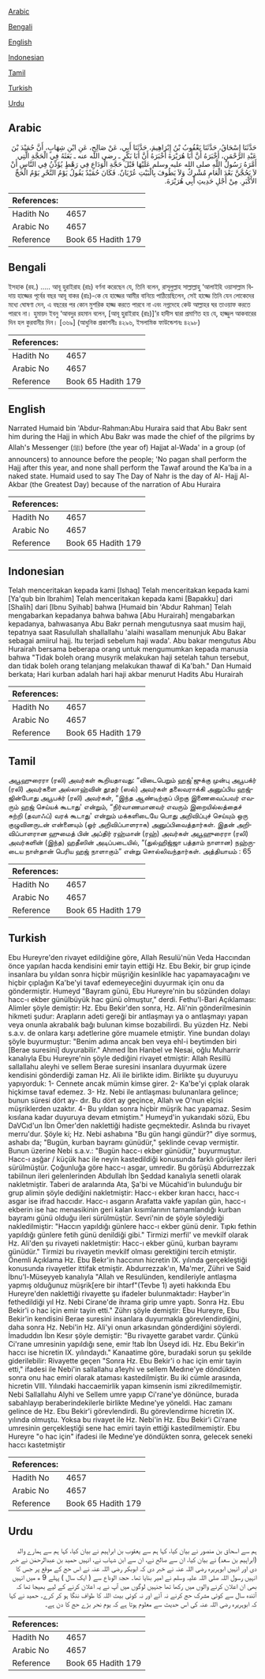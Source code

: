 [Arabic](#arabic)

[Bengali](#bengali)

[English](#english)

[Indonesian](#indonesian)

[Tamil](#tamil)

[Turkish](#turkish)

[Urdu](#urdu)

## Arabic


<div dir="rtl" lang="ar" style={{fontSize:'larger',backgroundColor:'#f8f9fa',padding:20}}>
حَدَّثَنَا إِسْحَاقُ، حَدَّثَنَا يَعْقُوبُ بْنُ إِبْرَاهِيمَ، حَدَّثَنَا أَبِي، عَنْ صَالِحٍ، عَنِ ابْنِ شِهَابٍ، أَنَّ حُمَيْدَ بْنَ عَبْدِ الرَّحْمَنِ، أَخْبَرَهُ أَنَّ أَبَا هُرَيْرَةَ أَخْبَرَهُ أَنَّ أَبَا بَكْرٍ ـ رضى الله عنه ـ بَعَثَهُ فِي الْحَجَّةِ الَّتِي أَمَّرَهُ رَسُولُ اللَّهِ صلى الله عليه وسلم عَلَيْهَا قَبْلَ حَجَّةِ الْوَدَاعِ فِي رَهْطٍ يُؤَذِّنُ فِي النَّاسِ أَنْ لاَ يَحُجَّنَّ بَعْدَ الْعَامِ مُشْرِكٌ وَلاَ يَطُوفَ بِالْبَيْتِ عُرْيَانٌ‏.‏ فَكَانَ حُمَيْدٌ يَقُولُ يَوْمُ النَّحْرِ يَوْمُ الْحَجِّ الأَكْبَرِ‏.‏ مِنْ أَجْلِ حَدِيثِ أَبِي هُرَيْرَةَ‏.‏
</div>
<div style={{backgroundColor:'#f8f9fa',padding:20, marginBottom: 10}}><table> <thead> <tr> <th>References:</th> <th></th> </tr> </thead> <tbody><tr><td>Hadith No</td><td>4657</td></tr><tr><td>Arabic No</td><td>4657</td></tr><tr><td>Reference</td><td>Book 65 Hadith 179</td></tr></tbody></table></div>

## Bengali


<div dir="ltr" lang="bn" style={{fontSize:'larger',backgroundColor:'#f8f9fa',padding:20}}>
ইসহাক (রহ.) ..... আবূ হুরাইরাহ (রাঃ) বর্ণনা করেছেন যে, তিনি বলেন, রাসূলুল্লাহ সাল্লাল্লাহু ‘আলাইহি ওয়াসাল্লাম বিদায় হাজ্জের পূর্বের বছর আবূ বাকর (রাঃ)-কে যে হাজ্জের আমীর বানিয়ে পাঠিয়েছিলেন, সেই হাজ্জে তিনি যেন লোকেদের মধ্যে ঘোষণা দেন, এ বছরের পর কোন মুশরিক হাজ্জ করতে পারবে না এবং নগ্নদেহে কেউ আল্লাহর ঘর তাওয়াফ করতে পারবে না। হুমায়দ ইবনু ‘আবদুর রহমান বলেন, [আবূ হুরাইরাহ (রাঃ)]’র হাদীস দ্বারা প্রমাণিত হয় যে, হাজ্জুল আকবারের দিন হল কুরবানীর দিন। [৩৬৯] (আধুনিক প্রকাশনীঃ ৪২৯৬, ইসলামিক ফাউন্ডেশনঃ ৪২৯৮)
</div>
<div style={{backgroundColor:'#f8f9fa',padding:20, marginBottom: 10}}><table> <thead> <tr> <th>References:</th> <th></th> </tr> </thead> <tbody><tr><td>Hadith No</td><td>4657</td></tr><tr><td>Arabic No</td><td>4657</td></tr><tr><td>Reference</td><td>Book 65 Hadith 179</td></tr></tbody></table></div>

## English


<div dir="ltr" lang="en" style={{fontSize:'larger',backgroundColor:'#f8f9fa',padding:20}}>
Narrated Humaid bin 'Abdur-Rahman:Abu Huraira said that Abu Bakr sent him during the Hajj in which Abu Bakr was made the chief of the pilgrims by Allah's Messenger (ﷺ) before (the year of) Hajjat al-Wada' in a group (of announcers) to announce before the people; 'No pagan shall perform the Hajj after this year, and none shall perform the Tawaf around the Ka'ba in a naked state. Humaid used to say The Day of Nahr is the day of Al- Hajj Al-Akbar (the Greatest Day) because of the narration of Abu Huraira
</div>
<div style={{backgroundColor:'#f8f9fa',padding:20, marginBottom: 10}}><table> <thead> <tr> <th>References:</th> <th></th> </tr> </thead> <tbody><tr><td>Hadith No</td><td>4657</td></tr><tr><td>Arabic No</td><td>4657</td></tr><tr><td>Reference</td><td>Book 65 Hadith 179</td></tr></tbody></table></div>

## Indonesian


<div dir="ltr" lang="id" style={{fontSize:'larger',backgroundColor:'#f8f9fa',padding:20}}>
Telah menceritakan kepada kami [Ishaq] Telah menceritakan kepada kami [Ya'qub bin Ibrahim] Telah menceritakan kepada kami [Bapakku] dari [Shalih] dari [Ibnu Syihab] bahwa [Humaid bin 'Abdur Rahman] Telah mengabarkan kepadanya bahwa bahwa [Abu Hurairah] mengabarkan kepadanya, bahwasanya Abu Bakr pernah mengutusnya saat musim haji, tepatnya saat Rasulullah shallallahu 'alaihi wasallam menunjuk Abu Bakar sebagai amiirul hajj. Itu terjadi sebelum haji wada'. Abu bakar mengutus Abu Hurairah bersama beberapa orang untuk mengumumkan kepada manusia bahwa "Tidak boleh orang musyrik melakukan haji setelah tahun tersebut, dan tidak boleh orang telanjang melakukan thawaf di Ka'bah." Dan Humaid berkata; Hari kurban adalah hari haji akbar menurut Hadits Abu Hurairah
</div>
<div style={{backgroundColor:'#f8f9fa',padding:20, marginBottom: 10}}><table> <thead> <tr> <th>References:</th> <th></th> </tr> </thead> <tbody><tr><td>Hadith No</td><td>4657</td></tr><tr><td>Arabic No</td><td>4657</td></tr><tr><td>Reference</td><td>Book 65 Hadith 179</td></tr></tbody></table></div>

## Tamil


<div dir="ltr" lang="ta" style={{fontSize:'larger',backgroundColor:'#f8f9fa',padding:20}}>
அபூஹுரைரா (ரலி) அவர்கள் கூறியதாவது: “விடைபெறும் ஹஜ்'ஜுக்கு முன்பு அபூபக்ர் (ரலி) அவர்களை அல்லாஹ்வின் தூதர் (ஸல்) அவர்கள் தலைவராக்கி அனுப்பிய ஹஜ்ஜின்போது அபூபக்ர் (ரலி) அவர்கள், “இந்த ஆண்டிற்குப் பிறகு இணைவைப்பவர் எவரும் ஹஜ் செய்யக் கூடாது' என்றும், “நிர்வாணமானவர் எவரும் இறையில்லத்தைச் சுற்றி (தவாஃப்) வரக் கூடாது' என்றும் மக்களிடையே பொது அறிவிப்புச் செய்யும் ஒரு குழுவினருடன் என்னையும் (ஓர் அறிவிப்பாளராக) அனுப்பிவைத்தார்கள். இதன் அறிவிப்பாளரான ஹுமைத் பின் அப்திர் ரஹ்மான் (ரஹ்) அவர்கள் அபூஹுரைரா (ரலி) அவர்களின் (இந்த) ஹதீஸின் அடிப்படையில், “(துல்ஹிஜ்ஜா பத்தாம் நாளான) நஹ்ருடைய நாள்தான் பெரிய ஹஜ் நாளாகும்” என்று சொல்லிவந்தார்கள். அத்தியாயம் : 65
</div>
<div style={{backgroundColor:'#f8f9fa',padding:20, marginBottom: 10}}><table> <thead> <tr> <th>References:</th> <th></th> </tr> </thead> <tbody><tr><td>Hadith No</td><td>4657</td></tr><tr><td>Arabic No</td><td>4657</td></tr><tr><td>Reference</td><td>Book 65 Hadith 179</td></tr></tbody></table></div>

## Turkish


<div dir="ltr" lang="tr" style={{fontSize:'larger',backgroundColor:'#f8f9fa',padding:20}}>
Ebu Hureyre'den rivayet edildiğine göre, Allah Resulü'nün Veda Haccından önce yapılan hacda kendisini emir tayin ettiği Hz. Ebu Bekir, bir grup içinde insanlara bu yıldan sonra hiçbir müşriğin kesinlikle hac yapamayacağını ve hiçbir çıplağın Ka'be'yi tavaf edemeyeceğini duyurmak için onu da göndermiştir. Humeyd "Bayram günü, Ebu Hureyre'nin bu sözünden dolayı hacc-ı ekber günülbüyük hac günü olmuştur," derdi. Fethu'l-Bari Açıklaması: Alimler şöyle demiştir: Hz. Ebu Bekir'den sonra, Hz. Ali'nin gönderilmesinin hikmeti şudur: Arapların adeti gereği bir antlaşmayı ya o antlaşmayı yapan veya onunla akrabalık bağı bulunan kimse bozabilirdi. Bu yüzden Hz. Nebi s.a.v. de onlara karşı adetlerine göre muamele etmiştir. Yine bundan dolayı şöyle buyurmuştur: "Benim adıma ancak ben veya ehl-i beytimden biri [Berae suresini] duyurabilir." Ahmed İbn Hanbel ve Nesai, oğlu Muharrir kanalıyla Ebu Hureyre'nin şöyle dediğini rivayet etmiştir: Allah Resillü sallallahu aleyhi ve sellem Berae suresini insanlara duyurmak üzere kendisini gönderdiği zaman Hz. Ali ile birlikte idim. Birlikte şu duyuruyu yapıyorduk: 1- Cennete ancak mümin kimse girer. 2- Ka'be'yi çıplak olarak hiçkimse tavaf edemez. 3- Hz. Nebi ile antlaşması bulunanlara gelince; bunun süresi dört ay- dır. Bu dört ay geçince, Allah ve O'nun elçisi müşriklerden uzaktır. 4- Bu yıldan sonra hiçbir müşrik hac yapamaz. Sesim kısılana kadar duyuruya devam etmiştim." Humeyd'in yukarıdaki sözü, Ebu DaVCıd'un İbn Ömer'den naklettiği hadiste geçmektedir. Aslında bu rivayet merru'dur. Şöyle ki; Hz. Nebi ashabına "Bu gün hangi gündür?" diye sormuş, ashabı da; "Bugün, kurban bayramı günüdür," şeklinde cevap vermiştir. Bunun üzerine Nebi s.a.v.: "Bugün hacc-ı ekber günüdür," buyurmuştur. Hacc-ı asğar / küçük hac ile neyin kastedildiği konusunda farklı görüşler ileri sürülmüştür. Çoğunluğa göre hacc-ı asgar, umredir. Bu görüşü Abdurrezzak tabiilnun ileri gelenlerinden Abdullah İbn Şeddad kanalıyla senetli olarak nakIetmiştir. Taberi de aralarında Ata, Şa'bi ve Mücahid'in bulunduğu bir grup alimin şöyle dediğini nakletmiştir: Hacc-ı ekber kıran haccı, hacc-ı asgar ise ifrad haccıdır. Hacc-ı asgarın Arafatta vakfe yapılan gün, hacc-ı ekberin ise hac menasikinin geri kalan kısımlarının tamamlandığı kurban bayramı günü olduğu ileri sürülmüştür. Sevri'nin de şöyle söylediği nakledilmiştir: "Haccın yapıldığı günlere hacc-ı ekber günü denir. Tıpkı fethin yapıldığı günlere fetih günü denildiği gibi." Tirmizi merfil' ve mevkilf olarak Hz. Ali'den şu rivayeti nakletmiştir: Hacc-ı ekber günü, kurban bayramı günüdür." Tirmizi bu rivayetin mevkilf olması gerektiğini tercih etmiştir. Önemli Açıklama Hz. Ebu Bekr'in haccının hicretin IX. yılında gerçekleştiği konusunda rivayetler ittifak etmiştir. Abdurrezzak'ın, Ma'mer, Zühri ve Said İbnu'l-Müseyyeb kanalıyla "Allah ve Resulünden, kendileriyle antlaşma yapmış olduğunuz müşrik[ere bir ihtarf"(Tevbe 1) ayeti hakkında Ebu Hureyre'den naklettiği rivayette şu ifadeler bulunmaktadır: Hayber'in fethedildiği yıl Hz. Nebi Cirane'de ihrama girip umre yaptı. Sonra Hz. Ebu Bekir'i o hac için emir tayin etti." Zührı şöyle demiştir: Ebu Hureyre, Ebu Bekir'in kendisini Berae suresini insanlara duyurmakla görevlendirdiğini, daha sonra Hz. Nebi'in Hz. Ali'yi onun arkasından gönderdiğini söylerdi. İmaduddın İbn Kesır şöyle demiştir: "Bu rivayette garabet vardır. Çünkü Ci'rane umresinin yapıldığı sene, emir !tab İbn Üseyd idi. Hz. Ebu Bekir'in haccı ise hicretin IX. yılındaydı." Kanaatime göre, buradaki sorun şu şekilde giderilebilir: Rivayette geçen "Sonra Hz. Ebu Bekir'i o hac için emir tayin etti," ifadesi ile Nebi'in sallallahu a1eyhi ve sellem Medıne'ye döndükten sonra onu hac emiri olarak ataması kastediImiştir. Bu iki cümle arasında, hicretin VIII. Yılındaki haccaemirlik yapan kimsenin ismi zikredilmemiştir. Nebi Sallallahu Alyhi ve Sellem umre yapıp Ci'rane'ye dönünce, burada sabahlayıp beraberindekilerle birlikte Medıne'ye yöneldi. Hac zamanı gelince de Hz. Ebu Bekir'i görevlendirdi. Bu görevlendirme hicretin IX. yılında olmuştu. Yoksa bu rivayet ile Hz. Nebi'in Hz. Ebu Bekir'i Ci'rane umresinin gerçekleştiği sene hac emiri tayin ettiği kastedilmemiştir. Ebu Hureyre "o hac için" ifadesi ile Medıne'ye döndükten sonra, gelecek seneki haccı kastetmiştir
</div>
<div style={{backgroundColor:'#f8f9fa',padding:20, marginBottom: 10}}><table> <thead> <tr> <th>References:</th> <th></th> </tr> </thead> <tbody><tr><td>Hadith No</td><td>4657</td></tr><tr><td>Arabic No</td><td>4657</td></tr><tr><td>Reference</td><td>Book 65 Hadith 179</td></tr></tbody></table></div>

## Urdu


<div dir="rtl" lang="ur" style={{fontSize:'larger',backgroundColor:'#f8f9fa',padding:20}}>
ہم سے اسحاق بن منصور نے بیان کیا، کہا ہم سے یعقوب بن ابراہیم نے بیان کیا، کہا ہم سے ہمارے والد (ابراہیم بن سعد) نے بیان کیا، ان سے صالح نے، ان سے ابن شہاب نے، انہیں حمید بن عبدالرحمٰن نے خبر دی اور انہیں ابوہریرہ رضی اللہ عنہ نے خبر دی کہ ابوبکر رضی اللہ عنہ نے اس حج کے موقع پر جس کا انہیں رسول اللہ صلی اللہ علیہ وسلم نے امیر بنایا تھا۔ حجۃ الوداع سے ( ایک سال ) پہلے 9 ھ میں انہیں بھی ان اعلان کرنے والوں میں رکھا تھا جنہیں لوگوں میں آپ نے یہ اعلان کرنے کے لیے بھیجا تھا کہ آئندہ سال سے کوئی مشرک حج کرنے نہ آئے اور نہ کوئی بیت اللہ کا طواف ننگا ہو کر کرے۔ حمید نے کہا کہ ابوہریرہ رضی اللہ عنہ کی اس حدیث سے معلوم ہوتا ہے کہ یوم نحر بڑے حج کا دن ہے۔
</div>
<div style={{backgroundColor:'#f8f9fa',padding:20, marginBottom: 10}}><table> <thead> <tr> <th>References:</th> <th></th> </tr> </thead> <tbody><tr><td>Hadith No</td><td>4657</td></tr><tr><td>Arabic No</td><td>4657</td></tr><tr><td>Reference</td><td>Book 65 Hadith 179</td></tr></tbody></table></div>